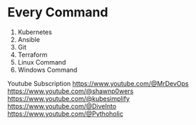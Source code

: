 # Every Command 
1. Kubernetes
2. Ansible
3. Git
4. Terraform
5. Linux Command
6. Windows Command


Youtube Subscription
https://www.youtube.com/@MrDevOps
https://www.youtube.com/@shawnp0wers
https://www.youtube.com/@kubesimplify
https://www.youtube.com/@DiveInto
https://www.youtube.com/@Pythoholic
